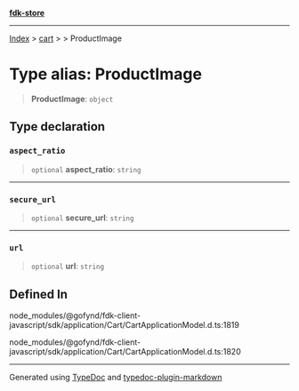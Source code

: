 [**fdk-store**](../../../README.md)
***

[Index](../../../API.md) > [cart](../../README.md) > [<internal>](../README.md) > ProductImage

# Type alias: ProductImage

> **ProductImage**: `object`

## Type declaration

### `aspect_ratio`

> `optional` **aspect\_ratio**: `string`

***

### `secure_url`

> `optional` **secure\_url**: `string`

***

### `url`

> `optional` **url**: `string`

## Defined In

node\_modules/@gofynd/fdk-client-javascript/sdk/application/Cart/CartApplicationModel.d.ts:1819

node\_modules/@gofynd/fdk-client-javascript/sdk/application/Cart/CartApplicationModel.d.ts:1820

***
Generated using [TypeDoc](https://typedoc.org/) and [typedoc-plugin-markdown](https://www.npmjs.com/package/typedoc-plugin-markdown)
